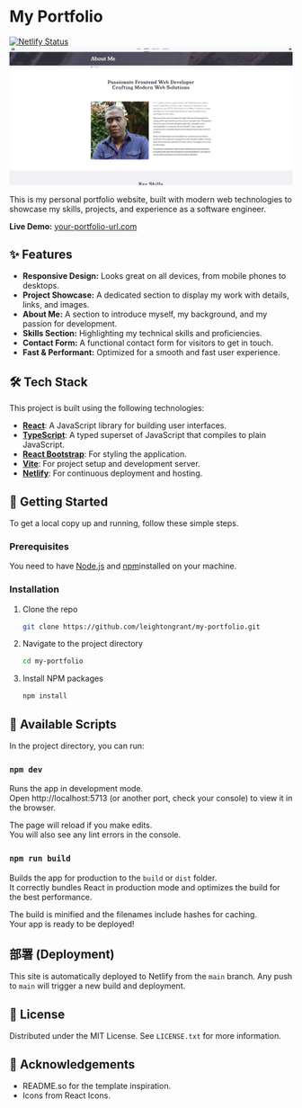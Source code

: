 # My Portfolio

[![Netlify Status](https://api.netlify.com/api/v1/badges/354cf308-3c60-4f76-9e08-673c3afbaad7/deploy-status)](https://app.netlify.com/projects/leightongrant/deploys)
![Portfolio Screenshot](screenshot.png)

This is my personal portfolio website, built with modern web technologies to showcase my skills, projects, and experience as a software engineer.

**Live Demo:** [your-portfolio-url.com](https://leightongrant.me)

## ✨ Features

-   **Responsive Design:** Looks great on all devices, from mobile phones to desktops.
-   **Project Showcase:** A dedicated section to display my work with details, links, and images.
-   **About Me:** A section to introduce myself, my background, and my passion for development.
-   **Skills Section:** Highlighting my technical skills and proficiencies.
-   **Contact Form:** A functional contact form for visitors to get in touch.
-   **Fast & Performant:** Optimized for a smooth and fast user experience.

## 🛠️ Tech Stack

This project is built using the following technologies:

-   **[React](https://reactjs.org/)**: A JavaScript library for building user interfaces.
-   **[TypeScript](https://www.typescriptlang.org/)**: A typed superset of JavaScript that compiles to plain JavaScript.
-   **[React Bootstrap](https://react-bootstrap.github.io/)**: For styling the application.
-   **[Vite](https://vitejs.dev/)**: For project setup and development server.
-   **[Netlify](https://www.netlify.com/)**: For continuous deployment and hosting.

## 🚀 Getting Started

To get a local copy up and running, follow these simple steps.

### Prerequisites

You need to have [Node.js](https://nodejs.org/) and [npm](https://www.npmjs.com/)installed on your machine.

### Installation

1.  Clone the repo
    ```sh
    git clone https://github.com/leightongrant/my-portfolio.git
    ```
2.  Navigate to the project directory
    ```sh
    cd my-portfolio
    ```
3.  Install NPM packages
    ```sh
    npm install
    ```

## 📜 Available Scripts

In the project directory, you can run:

### `npm dev`

Runs the app in development mode.\
Open http://localhost:5713 (or another port, check your console) to view it in the browser.

The page will reload if you make edits.\
You will also see any lint errors in the console.

### `npm run build`

Builds the app for production to the `build` or `dist` folder.\
It correctly bundles React in production mode and optimizes the build for the best performance.

The build is minified and the filenames include hashes for caching.\
Your app is ready to be deployed!

## 部署 (Deployment)

This site is automatically deployed to Netlify from the `main` branch. Any push to `main` will trigger a new build and deployment.

## 📄 License

Distributed under the MIT License. See `LICENSE.txt` for more information.

## 🙏 Acknowledgements

-   README.so for the template inspiration.
-   Icons from React Icons.
